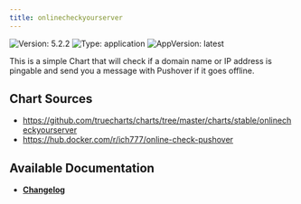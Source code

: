 ```yaml
---
title: onlinecheckyourserver
---
```


![Version: 5.2.2](https://img.shields.io/badge/Version-5.2.2-informational?style=flat-square) ![Type: application](https://img.shields.io/badge/Type-application-informational?style=flat-square) ![AppVersion: latest](https://img.shields.io/badge/AppVersion-latest-informational?style=flat-square)

This is a simple Chart that will check if a domain name or IP address is pingable and send you a message with Pushover if it goes offline.

## Chart Sources

- https://github.com/truecharts/charts/tree/master/charts/stable/onlinecheckyourserver
- https://hub.docker.com/r/ich777/online-check-pushover

## Available Documentation

- [**Changelog**](./CHANGELOG.md)
